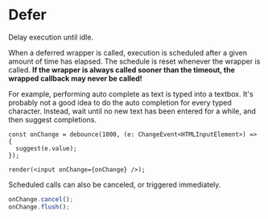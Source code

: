 # Defer

Delay execution until idle.

When a deferred wrapper is called, execution is scheduled after a given amount of time has elapsed. The schedule is reset whenever the wrapper is called. **If the wrapper is always called sooner than the timeout, the wrapped callback may never be called!**

For example, performing auto complete as text is typed into a textbox. It's probably not a good idea to do the auto completion for every typed character. Instead, wait until no new text has been entered for a while, and then suggest completions.

```tsx
const onChange = debounce(1000, (e: ChangeEvent<HTMLInputElement>) => {
  suggest(e.value);
});

render(<input onChange={onChange} />);
```

Scheduled calls can also be canceled, or triggered immediately.

```ts
onChange.cancel();
onChange.flush();
```

